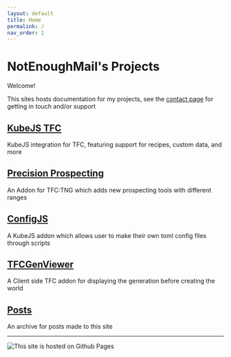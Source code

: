 ```yaml
---
layout: default
title: Home
permalink: /
nav_order: 1
---
```


# NotEnoughMail's Projects

Welcome!

This sites hosts documentation for my projects, see the [contact page](/contact/) for getting in touch and/or support

## [KubeJS TFC](kubejs_tfc/)

KubeJS integration for TFC, featuring support for recipes, custom data, and more

## [Precision Prospecting](precpros/)

An Addon for TFC:TNG which adds new prospecting tools with different ranges

## [ConfigJS](configjs/)

A KubeJS addon which allows user to make their own toml config files through scripts

## [TFCGenViewer](tfcgv/)

A Client side TFC addon for displaying the generation before creating the world

## [Posts](posts/)

An archive for posts made to this site

---

![This site is hosted on Github Pages](https://bernsteinbear.com/assets/img/banner.png)

